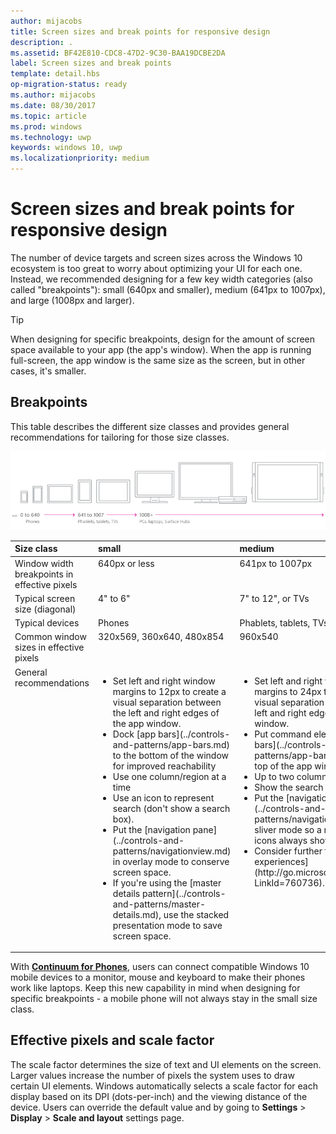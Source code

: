 ```yaml
---
author: mijacobs
title: Screen sizes and break points for responsive design
description: .
ms.assetid: BF42E810-CDC8-47D2-9C30-BAA19DCBE2DA
label: Screen sizes and break points
template: detail.hbs
op-migration-status: ready
ms.author: mijacobs
ms.date: 08/30/2017
ms.topic: article
ms.prod: windows
ms.technology: uwp
keywords: windows 10, uwp
ms.localizationpriority: medium
---
```


#  Screen sizes and break points for responsive design



The number of device targets and screen sizes across the Windows 10 ecosystem is too great to worry about optimizing your UI for each one. Instead, we recommended designing for a few key width categories (also called "breakpoints"): small (640px and smaller), medium (641px to 1007px), and large (1008px and larger).

> [!TIP]
> When designing for specific breakpoints, design for the amount of screen space available to your app (the app's window). When the app is running full-screen, the app window is the same size as the screen, but in other cases, it's smaller.
 

## Breakpoints
This table describes the different size classes and provides general recommendations for tailoring for those size classes.

![responsive design breakpoints](images/rsp-design/rspd-breakpoints.png)

<table>

<thead>
<tr class="header">
<th align="left">Size class</th>
<th align="left">small</th>
<th align="left">medium</th>
<th align="left">large</th>
</tr>
</thead>
<tbody>
<tr class="even">
<td style="vertical-align:top;">Window width breakpoints in effective pixels</td>
<td style="vertical-align:top;">640px or less</td>
<td style="vertical-align:top;">641px to 1007px</td>
<td style="vertical-align:top;">1008px or greater</td>
</tr>
<tr class="odd">
<td style="vertical-align:top;">Typical screen size (diagonal)</td>
<td style="vertical-align:top;">4&quot; to 6&quot;</td>
<td style="vertical-align:top;">7&quot; to 12&quot;, or TVs</td>
<td style="vertical-align:top;">13&quot; and larger</td>
</tr>
<tr class="even">
<td style="vertical-align:top;">Typical devices</td>
<td style="vertical-align:top;">Phones</td>
<td style="vertical-align:top;">Phablets, tablets, TVs</td>
<td style="vertical-align:top;">PCs, laptops, Surface Hubs</td>
</tr>
<tr class="odd">
<td style="vertical-align:top;">Common window sizes in effective pixels</td>
<td style="vertical-align:top;">320x569, 360x640, 480x854</td>
<td style="vertical-align:top;">960x540</td>
<td style="vertical-align:top;">1024x640, 1366x768, 1920x1080</td>
</tr>


<tr class="odd">
<td style="vertical-align:top;">General recommendations</td>
<td style="vertical-align:top;"><ul>
<li>Set left and right window margins to 12px to create a visual separation between the left and right edges of the app window.</li>
<li>Dock [app bars](../controls-and-patterns/app-bars.md) to the bottom of the window for improved reachability</li>
<li>Use one column/region at a time</li>
<li>Use an icon to represent search (don't show a search box).</li>
<li>Put the [navigation pane](../controls-and-patterns/navigationview.md) in overlay mode to conserve screen space.</li>
<li>If you're using the [master details pattern](../controls-and-patterns/master-details.md), use the stacked presentation mode to save screen space.</li>
</ul></td>
<td style="vertical-align:top;"><ul>
<li>Set left and right window margins to 24px to create a visual separation between the left and right edges of the app window.</li>
<li>Put command elements like [app bars](../controls-and-patterns/app-bars.md) at the top of the app window.</li>
<li>Up to two columns/regions</li>
<li>Show the search box.</li>
<li>Put the [navigation pane](../controls-and-patterns/navigationview.md) into sliver mode so a narrow strip of icons always shows.</li>
<li>Consider further tailoring for [TV experiences](http://go.microsoft.com/fwlink/?LinkId=760736).</li>
</ul></td>
<td style="vertical-align:top;"><ul>
<li>Set left and right window margins to 24px to create a visual separation between the left and right edges of the app window.</li>
<li>Put command elements like [app bars](../controls-and-patterns/app-bars.md) at the top of the app window.</li>
<li>Up to three columns/regions</li>
<li>Show the search box.</li>
<li>Put the [navigation pane](../controls-and-patterns/navigationview.md) into docked mode so that it always shows.</li>
</ul></td>
</tr>
</tbody>
</table>

With [**Continuum for Phones**](http://go.microsoft.com/fwlink/p/?LinkID=699431), users can connect compatible Windows 10 mobile devices to a monitor, mouse and keyboard to make their phones work like laptops. Keep this new capability in mind when designing for specific breakpoints - a mobile phone will not always stay in the small size class.

## Effective pixels and scale factor

The scale factor determines the size of text and UI elements on the screen. Larger values increase the number of pixels the system uses to draw certain UI elements. Windows automatically selects a scale factor for each display based on its DPI (dots-per-inch) and the viewing distance of the device. Users can override the default value and by going to **Settings** > **Display** > **Scale and layout** settings page. 


 
